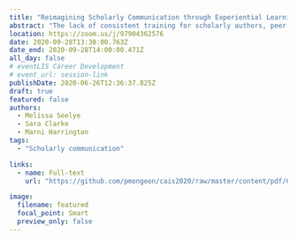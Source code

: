 ```yaml
---
title: "Reimagining Scholarly Communication through Experiential Learning: Merging Theory and Practice for MLIS Students"
abstract: "The lack of consistent training for scholarly authors, peer reviewers, and editors is a problem across disciplines, but it is one that affects academic librarians in a unique variety of ways. Like instructional faculty, academic librarians are generally required to engage in scholarly activity, but they are also increasingly in the position of providing guidance on and advocating for emerging trends in scholarly communication. This presentation will describe how the creation of a student-run journal and an associated scholarly communication course in Western University’s Faculty of Information and Media Studies (FIMS) are helping to meet this need."
location: https://zoom.us/j/97904362576
date: 2020-09-28T13:30:00.763Z
date_end: 2020-09-28T14:00:00.471Z
all_day: false
# eventLIS Career Development
# event_url: session-link
publishDate: 2020-06-26T12:36:37.825Z
draft: true
featured: false
authors:
  - Melissa Seelye
  - Sara Clarke
  - Marni Harrington
tags:
  - "Scholarly communication"

links:
  - name: Full-text
    url: "https://github.com/pmongeon/cais2020/raw/master/content/pdf/CAIS2020_paper22_Seelye.pdf"

image:
  filename: featured
  focal_point: Smart
  preview_only: false
---
```

